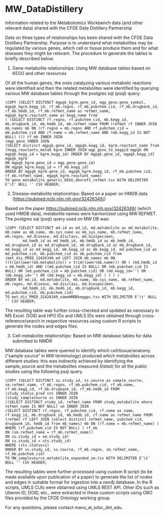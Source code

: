 # MW_DataDistillery
Information related to the Metabolomics Workbench data (and other relevant data) shared with the CFDE Data Distillery Partnership

Data on three types of relationships has been shared with the CFDE Data Distillery Partnership. Purpose is to understand what metabolites may be regulated by various genes, which cell or tissue produce them and for what diseases they might be relevant. The procedure to generate the tables is briefly described below.

1. Gene-metabolite relationships: Using MW database tables based on KEGG and other resources

Of all the human genes, the ones catalyzing various metabolic reactions were identified and then the related metabolites were identified by querying various MW database tables through the postgres sql (psql) query:

```postgres
\COPY (SELECT DISTINCT mgpgk_kgrm.gene_id, mgp_gene.gene_symbol, mgpgk_kgrm.kegg_id, rf_mb.regno, rf_mb.pubchem_cid, rf_mb.drugbank_id, rf_mb.hmdb_id, rf_mb.refmet_name as refmet_name, mgpgk_kgrm.reactant_name as kegg_name from
( (SELECT DISTINCT rf.regno, rf.pubchem_cid, mb.kegg_id, mb.drugbank_id, mb.hmdb_id, mb.refmet_name FROM (refmet rf INNER JOIN mb_names mb ON (rf.regno = mb.regno AND rf.pubchem_cid = mb.pubchem_cid AND rf.name = mb.refmet_name AND (mb.kegg_id IS NOT NULL) ))) rf_mb INNER JOIN
(mgp_gene INNER JOIN
(SELECT distinct mgpgk.gene_id, mgpgk.kegg_id, kgrm.reactant_name from (kegg_reactants_metab kgrm INNER JOIN mgp_gene_to_keggid mgpgk ON mgpgk.kegg_id = kgrm.kegg_id) ORDER BY mgpgk.gene_id, mgpgk.kegg_id) mgpgk_kgrm
ON mgpgk_kgrm.gene_id = mgp_gene.gene_id)
ON mgpgk_kgrm.kegg_id = rf_mb.kegg_id)
ORDER BY mgpgk_kgrm.gene_id, mgpgk_kgrm.kegg_id, rf_mb.pubchem_cid, rf_mb.refmet_name, mgpgk_kgrm.reactant_name)
TO gene_metabolite_generic_KEGG_dbxrefs_refmet.tsv WITH DELIMITER E'\t' NULL '' CSV HEADER;
```

2. Disease-metabolite relationships: Based on a paper on HMDB data (https://pubmed.ncbi.nlm.nih.gov/32426349/)

Based on the paper https://pubmed.ncbi.nlm.nih.gov/32426349/ (which used HMDB data), metabolite names were harmonized using MW REFMET. The postgres sql (psql) query used on MW DB was:

```postgres
\COPY (SELECT DISTINCT md.id as md_id, md.metabolite as md_metabolite, mb.name as mb_name, mb.sys_name as mb_sys_name, mb.refmet_name, mb.regno, md.disease, md.disclass, md.biospecimen,
        md.hmdb_id as md_hmdb_id, mb.hmdb_id as mb_hmdb_id, md.drugbank_id as md_drugbank_id, mb.drugbank_id as mb_drugbank_id, md.kegg_id as md_kegg_id, mb.kegg_id as mb_kegg_id, md.pubchem_cid as md_pubchem_cid, mb.pubchem_cid as mb_pubchem_cid from
(met_dis_PMID_32426349 md LEFT JOIN mb_names mb ON ((trim(lower(md.metabolite)) = trim(lower(mb.name))) OR ( (md.hmdb_id = mb.hmdb_id) AND ((md.pubchem_cid IS NULL) OR (mb.pubchem_cid IS NULL) OR (md.pubchem_cid = mb.pubchem_cid) OR (md.kegg_id='') OR (mb.kegg_id='') OR (md.kegg_id = mb.kegg_id) ) ) ) )
ORDER BY md.id, md.metabolite, mb.name, mb.sys_name, mb.refmet_name, mb.regno, md.disease, md.disclass, md.biospecimen,
        md.hmdb_id, mb.hmdb_id, mb.drugbank_id, mb.kegg_id, md.pubchem_cid, mb.pubchem_cid)
TO met_dis_PMID_32426349_nameHMDBkeggpc.tsv WITH DELIMITER E'\t' NULL '' CSV HEADER;
```
The resulting table was further cross-checked and updated as necessary in MS Excel. DOID and HPO IDs and UMLS IDs were obtained through cross-reference/search in respective resources using custom R scripts to generate the nodes and edges files. 

3. Cell-metabolite relationships: Based on MW database tables for data submitted to NMDR

MW database tables were queried to identify which cell/tissue/anatomy (“sample source” in MW terminology) produced which metabolites across different studies: this was indirectly achieved by identifying the sample_source and the metabolites measured (listed) for all the public studies using the following psql query.

```postgres
\COPY (SELECT DISTINCT ss.study_id, ss.source as sample_source, sm.refmet_name, rf_mb.regno, rf_mb.pubchem_cid, rf_mb.name, rf_mb.kegg_id, rf_mb.drugbank_id, rf_mb.hmdb_id FROM
(study_status_prod sts INNER JOIN
(study_samplesource ss INNER JOIN
((SELECT DISTINCT study_id, refmet_name FROM study_metabolite where refmet_name IS NOT NULL) sm INNER JOIN
(SELECT DISTINCT rf.regno, rf.pubchem_cid, rf.name as name, rf.kegg_id, mb.drugbank_id, mb.hmdb_id, rf.name as refmet_name FROM
(refmet rf LEFT JOIN (select distinct refmet_name, pubchem_cid, drugbank_id, hmdb_id from mb_names) mb ON (rf.name = mb.refmet_name) ) WHERE (rf.pubchem_cid IS NOT NULL) ) rf_mb
ON (sm.refmet_name = rf_mb.refmet_name))
ON ss.study_id = sm.study_id)
ON ss.study_id = sts.study_id)
WHERE (sts.status=1)
ORDER BY ss.study_id, ss.source, rf_mb.regno, sm.refmet_name, rf_mb.pubchem_cid)
TO MW_samplesource_metabolite_expanded_sm.tsv WITH DELIMITER E'\t' NULL '' CSV HEADER;
```

The resulting tables were further processed using custom R script (to be made available upon publication of a paper) to generate the list of nodes and edges in suitable format for ingestion into a neo4j database. In the R scripts, UMLS CUIs were obtained using UMLS REST API. Other IDs such as Uberon ID, DOID, etc., were extracted in these custom scripts using OBO files provided by the CFDE Ontology working group.

For any questions, please contact mano_at_sdsc_dot_edu.
